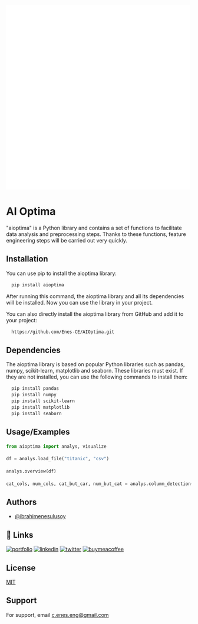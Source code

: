 
![Logo](logo.png)

# AI Optima

"aioptima" is a Python library and contains a set of functions to facilitate data analysis and preprocessing steps. Thanks to these functions, feature engineering steps will be carried out very quickly.


## Installation

You can use pip to install the aioptima library:

```bash
  pip install aioptima
```

After running this command, the aioptima library and all its dependencies will be installed. Now you can use the library in your project.

You can also directly install the aioptima library from GitHub and add it to your project:
    
```bash
  https://github.com/Enes-CE/AIOptima.git
```
## Dependencies

The aioptima library is based on popular Python libraries such as pandas, numpy, scikit-learn, matplotlib and seaborn. These libraries must exist. If they are not installed, you can use the following commands to install them:

```bash
  pip install pandas 
  pip install numpy
  pip install scikit-learn
  pip install matplotlib 
  pip install seaborn
```

## Usage/Examples

```python
from aioptima import analys, visualize

df = analys.load_file("titanic", "csv")

analys.overview(df)

cat_cols, num_cols, cat_but_car, num_but_cat = analys.column_detection(df)
```


## Authors

- [@ibrahimenesulusoy](https://github.com/Enes-CE)


## 🔗 Links
[![portfolio](https://img.shields.io/badge/my_portfolio-000?style=for-the-badge&logo=ko-fi&logoColor=white)](https://ibrahimenesulusoy.com)
[![linkedin](https://img.shields.io/badge/linkedin-0A66C2?style=for-the-badge&logo=linkedin&logoColor=white)](https://www.linkedin.com/in/ibrahim-enes-ulusoy-9646551b9/)
[![twitter](https://img.shields.io/badge/twitter-1DA1F2?style=for-the-badge&logo=twitter&logoColor=white)](https://twitter.com/e_enesulusoy)
[![buymeacoffee](https://img.shields.io/badge/buy%20me%20a%20coffee-FFDD00?style=for-the-badge&logo=buy-me-a-coffee&logoColor=black)](https://www.buymeacoffee.com/ibrahimenesulusoy)

## License

[MIT](https://choosealicense.com/licenses/mit/)


## Support

For support, email c.enes.eng@gmail.com

